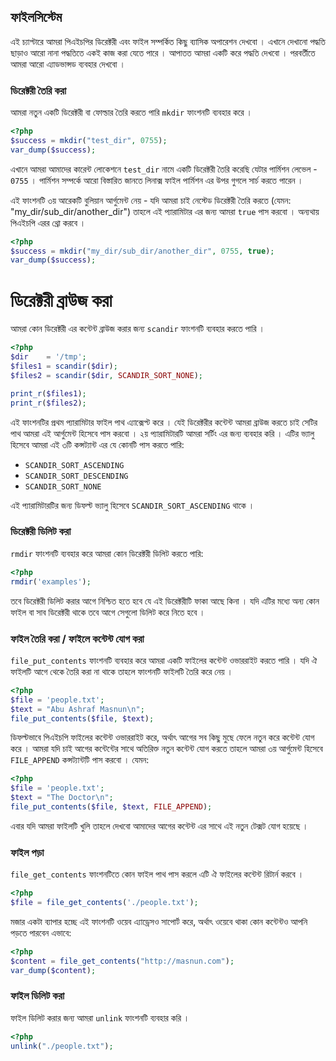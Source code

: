 ## ফাইলসিস্টেম 
এই চ্যাপ্টারে আমরা পিএইচপির ডিরেক্টরী এবং ফাইল সম্পর্কিত কিছু ব্যাসিক অপারেশন দেখবো । এখানে দেখানো পদ্ধতি ছাড়াও আরো নানা পদ্ধতিতে একই কাজ করা যেতে পারে । আপাতত আমরা একটি করে পদ্ধতি দেখবো । পরবর্তীতে আমরা আরো এ্যাডভান্সড ব্যবহার দেখবো । 

### ডিরেক্টরী তৈরি করা 

আমরা নতুন একটি ডিরেক্টরী বা ফোল্ডার তৈরি করতে পারি `mkdir`  ফাংশনটি ব্যবহার করে । 

```php
<?php
$success = mkdir("test_dir", 0755);
var_dump($success);
```
এখানে আমরা আমাদের কারেন্ট লোকেশনে `test_dir` নামে একটি ডিরেক্টরী তৈরি করেছি যেটার পার্মিশন লেভেল - `0755` । পার্মিশন সম্পর্কে আরো বিস্তারিত জানতে লিনাক্স ফাইল পার্মিশন এর উপর গুগলে সার্চ করতে পারেন । 

এই ফাংশনটি ৩য় আরেকটি বুলিয়ান আর্গুমেন্ট নেয় - যদি আমরা চাই নেস্টেড ডিরেক্টরী তৈরি করতে (যেমন: "my_dir/sub_dir/another_dir") তাহলে এই প্যারামিটার এর জন্য আমরা `true` পাস করবো । অন্যথায় পিএইচপি এরর থ্রো করবে । 

```php
<?php
$success = mkdir("my_dir/sub_dir/another_dir", 0755, true);
var_dump($success);
```

# ডিরেক্টরী ব্রাউজ করা 

আমরা কোন ডিরেক্টরী এর কন্টেন্ট ব্রাউজ করার জন্য `scandir` ফাংশনটি ব্যবহার করতে পারি । 

```php
<?php
$dir    = '/tmp';
$files1 = scandir($dir);
$files2 = scandir($dir, SCANDIR_SORT_NONE);

print_r($files1);
print_r($files2);
```

এই ফাংশনটির প্রথম প্যারামিটার ফাইল পাথ এ্যাক্সেপ্ট করে । যেই ডিরেক্টরীর কন্টেন্ট আমরা ব্রাউজ করতে চাই সেটির পাথ আমরা এই আর্গুমেন্ট হিসেবে পাস করবো । ২য় প্যারামিটারটি আমরা সর্টিং এর জন্য ব্যবহার করি । এটির ভ্যালু হিসেবে আমরা এই ৩টি কন্সট্যান্ট এর যে কোনটি পাস করতে পারি: 

* `SCANDIR_SORT_ASCENDING`
* `SCANDIR_SORT_DESCENDING`
* `SCANDIR_SORT_NONE`

এই প্যারামিটারটির জন্য ডিফল্ট ভ্যালু হিসেবে `SCANDIR_SORT_ASCENDING` থাকে । 


### ডিরেক্টরী ডিলিট করা 

`rmdir` ফাংশনটি ব্যবহার করে আমরা কোন ডিরেক্টরী ডিলিট করতে পারি: 

```php
<?php
rmdir('examples');
```

তবে ডিরেক্টরী ডিলিট করার আগে নিশ্চিত হতে হবে যে এই ডিরেক্টরীটি ফাকা আছে কিনা । যদি এটির মধ্যে অন্য কোন ফাইল বা সাব ডিরেক্টরী থাকে তবে আগে সেগুলো ডিলিট করে নিতে হবে । 

### ফাইল তৈরি করা / ফাইলে কন্টেন্ট যোগ করা

`file_put_contents` ফাংশনটি ব্যবহার করে আমরা একটি ফাইলের কন্টেন্ট ওভাররাইট করতে পারি । যদি ঐ ফাইলটি আগে থেকে তৈরি করা না থাকে তাহলে ফাংশনটি ফাইলটি তৈরি করে নেয় । 

```php
<?php
$file = 'people.txt';
$text = "Abu Ashraf Masnun\n";
file_put_contents($file, $text);
```
 ডিফল্টভাবে পিএইচপি ফাইলের কন্টেন্ট ওভাররাইট করে, অর্থাৎ আগের সব কিছু মুছে ফেলে নতুন করে কন্টেন্ট যোগ করে । আমরা যদি চাই আগের কন্টেন্টের সাথে অতিরিক্ত নতুন কন্টেন্ট যোগ করতে তাহলে আমরা ৩য় আর্গুমেন্ট হিসেবে `FILE_APPEND` কন্সট্যান্টটি পাস করবো । যেমন: 
 
 ```php
<?php
$file = 'people.txt';
$text = "The Doctor\n";
file_put_contents($file, $text, FILE_APPEND);
```
এবার যদি আমরা ফাইলটি খুলি তাহলে দেখবো আমাদের আগের কন্টেন্ট এর সাথে এই নতুন টেক্সট যোগ হয়েছে । 

### ফাইল পড়া
`file_get_contents` ফাংশনটিতে কোন ফাইল পাথ পাস করলে এটি ঐ ফাইলের কন্টেন্ট রিটার্ন করবে । 

```php
<?php
$file = file_get_contents('./people.txt');
```

মজার একটা ব্যাপার হচ্ছে এই ফাংশনটি ওয়েব এ্যাড্রেসও সাপোর্ট করে, অর্থাৎ ওয়েবে থাকা কোন কন্টেন্টও আপনি পড়তে পারবেন এভাবে: 

```php
<?php
$content = file_get_contents("http://masnun.com");
var_dump($content);
```

### ফাইল ডিলিট করা 
ফাইল ডিলিট করার জন্য আমরা `unlink` ফাংশনটি ব্যবহার করি । 

```php
<?php
unlink("./people.txt");
```
